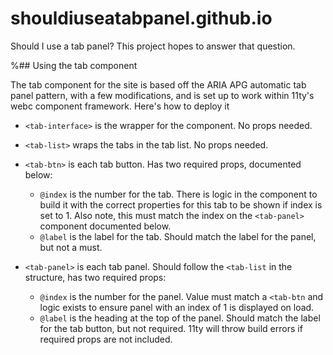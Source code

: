 # shouldiuseatabpanel.github.io
Should I use a tab panel? This project hopes to answer that question.

%## Using the tab component

The tab component for the site is based off the ARIA APG automatic tab panel pattern, with a few modifications, and is set up to work within 11ty's webc component framework. Here's how to deploy it

- ``<tab-interface>`` is the wrapper for the component. No props needed.
- ``<tab-list>`` wraps the tabs in the tab list. No props needed.
- ``<tab-btn>`` is each tab button. Has two required props, documented below:

    - ``@index`` is the number for the tab. There is logic in the component to build it with the correct properties for this tab to be shown if index is set to 1. Also note, this must match the index on the ``<tab-panel>`` component documented below.
    - ``@label`` is the label for the tab. Should match the label for the panel, but not a must.

- ``<tab-panel>`` is each tab panel. Should follow the ``<tab-list`` in the structure, has two required props:

    - ``@index`` is the number for the panel. Value must match a ``<tab-btn`` and logic exists to ensure panel with an index of 1 is displayed on load.
    - ``@label`` is the heading at the top of the panel. Should match the label for the tab button, but not required.
11ty will throw build errors if required props are not included.